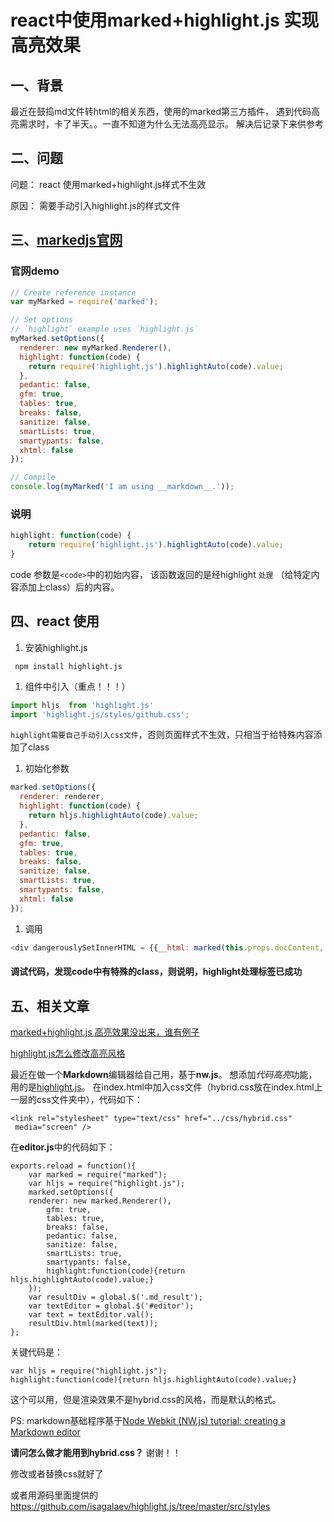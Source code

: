 # react中使用marked+highlight.js 实现高亮效果

## 一、背景

最近在鼓捣md文件转html的相关东西，使用的marked第三方插件， 遇到代码高亮需求时，卡了半天。。一直不知道为什么无法高亮显示。 解决后记录下来供参考

## 二、问题

问题： react 使用marked+highlight.js样式不生效

原因： 需要手动引入highlight.js的样式文件

## 三、[markedjs官网](https://marked.js.org/#/USING_ADVANCED.md#highlight)

### 官网demo



```javascript
// Create reference instance
var myMarked = require('marked');

// Set options
// `highlight` example uses `highlight.js`
myMarked.setOptions({
  renderer: new myMarked.Renderer(),
  highlight: function(code) {
    return require('highlight.js').highlightAuto(code).value;
  },
  pedantic: false,
  gfm: true,
  tables: true,
  breaks: false,
  sanitize: false,
  smartLists: true,
  smartypants: false,
  xhtml: false
});

// Compile
console.log(myMarked('I am using __markdown__.'));
```

### 说明



```javascript
highlight: function(code) {
    return require('highlight.js').highlightAuto(code).value;
}
```

code 参数是`<code>`中的初始内容， 该函数返回的是经highlight `处理` （给特定内容添加上class）后的内容。

## 四、react 使用

1. 安装highlight.js

```shell
 npm install highlight.js 
```

1. 组件中引入（重点！！！）



```javascript
import hljs  from 'highlight.js'
import 'highlight.js/styles/github.css';
```

`highlight需要自己手动引入css文件`，否则页面样式不生效，只相当于给特殊内容添加了class

1. 初始化参数



```javascript
marked.setOptions({
  renderer: renderer,
  highlight: function(code) {
    return hljs.highlightAuto(code).value;
  },
  pedantic: false,
  gfm: true,
  tables: true,
  breaks: false,
  sanitize: false,
  smartLists: true,
  smartypants: false,
  xhtml: false
}); 
```

1. 调用



```javascript
<div dangerouslySetInnerHTML = {{__html: marked(this.props.docContent, { renderer: renderer }, )}}></div>
```

#### 调试代码，发现code中有特殊的class，则说明，highlight处理标签已成功



## 五、相关文章

[marked+highlight.js 高亮效果没出来，谁有例子](https://cnodejs.org/topic/53bcf214a3ccaece737e3f0c)

[highlight.js怎么修改高亮风格](https://segmentfault.com/q/1010000004077054?_ea=490106)

最近在做一个**Markdown**编辑器给自己用，基于**nw.js**。
想添加*代码高亮*功能，用的是[highlight.js](https://highlightjs.org/)。
在index.html中加入css文件（hybrid.css放在index.html上一层的css文件夹中），代码如下：

```
<link rel="stylesheet" type="text/css" href="../css/hybrid.css"
 media="screen" />
```

在**editor.js**中的代码如下：

```
exports.reload = function(){
    var marked = require("marked");
    var hljs = require("highlight.js");
    marked.setOptions({
    renderer: new marked.Renderer(),
        gfm: true,
        tables: true,
        breaks: false,
        pedantic: false,
        sanitize: false,
        smartLists: true,
        smartypants: false,
        highlight:function(code){return hljs.highlightAuto(code).value;}
    });
    var resultDiv = global.$('.md_result');
    var textEditor = global.$('#editor');
    var text = textEditor.val();
    resultDiv.html(marked(text));
};
```

关键代码是：

```
var hljs = require("highlight.js");
highlight:function(code){return hljs.highlightAuto(code).value;}
```

这个可以用，但是渲染效果不是hybrid.css的风格，而是默认的格式。

PS: markdown基础程序基于[Node Webkit (NW.js) tutorial: creating a Markdown editor](https://ducode.org/node-webkit-tutorial-creating-a-markdown-editor.html)

**请问怎么做才能用到hybrid.css？**
谢谢！！

修改或者替换css就好了

或者用源码里面提供的
https://github.com/isagalaev/highlight.js/tree/master/src/styles